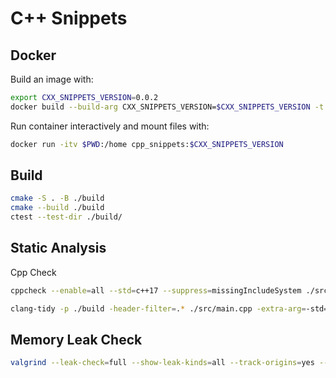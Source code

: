 # C++ Snippets

## Docker

Build an image with:

```bash
export CXX_SNIPPETS_VERSION=0.0.2
docker build --build-arg CXX_SNIPPETS_VERSION=$CXX_SNIPPETS_VERSION -t cpp_snippets:$CXX_SNIPPETS_VERSION .
```

Run container interactively and mount files with:

```bash
docker run -itv $PWD:/home cpp_snippets:$CXX_SNIPPETS_VERSION
```

## Build

```bash
cmake -S . -B ./build
cmake --build ./build
ctest --test-dir ./build/
```

## Static Analysis

Cpp Check

```bash
cppcheck --enable=all --std=c++17 --suppress=missingIncludeSystem ./src/main.cpp -I ./include/
```

```bash
clang-tidy -p ./build -header-filter=.* ./src/main.cpp -extra-arg=-std=c++17
```

## Memory Leak Check

```bash
valgrind --leak-check=full --show-leak-kinds=all --track-origins=yes --verbose ./build/bin/main
```
